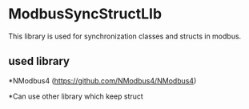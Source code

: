 # ModbusSyncStructLIb

This library is used for synchronization classes and structs in modbus. 



## used library 
*NModbus4 (https://github.com/NModbus4/NModbus4)

*Сan use other library which keep struct
